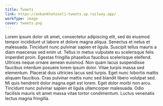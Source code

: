```yaml
---
title: Tweets
link: https://ankankhateseli-tweets.up.railway.app/
workType: image
cover: tweets.png
---
```


Lorem ipsum dolor sit amet, consectetur adipiscing elit, sed do eiusmod tempor incididunt ut labore et dolore magna aliqua. Senectus et netus et malesuada. Tincidunt nunc pulvinar sapien et ligula. Suscipit tellus mauris a diam maecenas sed enim ut. Tellus in metus vulputate eu scelerisque felis imperdiet proin. Egestas fringilla phasellus faucibus scelerisque eleifend. Ultrices neque ornare aenean euismod. Non quam lacus suspendisse faucibus interdum posuere lorem ipsum dolor. Vitae turpis massa sed elementum. Placerat duis ultricies lacus sed turpis. Eget nunc lobortis mattis aliquam faucibus. Cras pulvinar mattis nunc sed blandit libero volutpat sed. Mi quis hendrerit dolor magna eget est lorem. Eget dolor morbi non arcu. Tincidunt nunc pulvinar sapien et ligula ullamcorper malesuada. Odio facilisis mauris sit amet massa vitae tortor condimentum. Luctus venenatis lectus magna fringilla.
